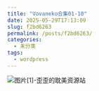 ```yaml
---
title: "Vovaneko合集01-10"
date: 2025-05-29T17:13:09
slug: f2bd6263
permalink: /posts/f2bd6263/
categories:
  - 未分类
tags:
  - wordpress
---
```


![图片[1]-歪歪的耽美资源站](/images/wp/f2bd6263-ddb0e014.jpg)
